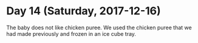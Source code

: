 # Day 14 (Saturday, 2017-12-16)

The baby does not like chicken puree. We used the chicken puree that we had made
previously and frozen in an ice cube tray.
